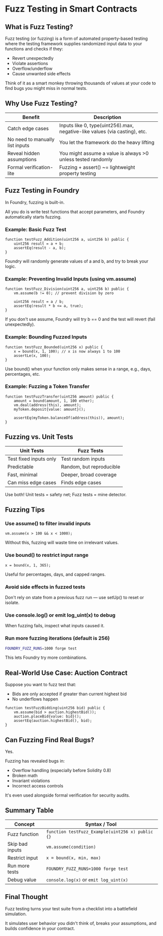 # Fuzz Testing in Smart Contracts

## What is Fuzz Testing?

Fuzz testing (or fuzzing) is a form of automated property-based testing where the testing framework supplies randomized input data to your functions and checks if they:

- Revert unexpectedly
- Violate assertions
- Overflow/underflow
- Cause unwanted side effects

Think of it as a smart monkey throwing thousands of values at your code to find bugs you might miss in normal tests.

## Why Use Fuzz Testing?

| Benefit | Description |
|---------|-------------|
| Catch edge cases | Inputs like 0, type(uint256).max, negative-like values (via casting), etc. |
| No need to manually list inputs | You let the framework do the heavy lifting |
| Reveal hidden assumptions | You might assume a value is always >0 unless tested randomly |
| Formal verification-lite | Fuzzing + assert() ~= lightweight property testing |

## Fuzz Testing in Foundry

In Foundry, fuzzing is built-in.

All you do is write test functions that accept parameters, and Foundry automatically starts fuzzing.

### Example: Basic Fuzz Test

```solidity
function testFuzz_Addition(uint256 a, uint256 b) public {
    uint256 result = a + b;
    assertEq(result - a, b);
}
```

Foundry will randomly generate values of a and b, and try to break your logic.

### Example: Preventing Invalid Inputs (using vm.assume)

```solidity
function testFuzz_Division(uint256 a, uint256 b) public {
    vm.assume(b != 0); // prevent division by zero

    uint256 result = a / b;
    assertEq(result * b <= a, true);
}
```

If you don't use assume, Foundry will try b == 0 and the test will revert (fail unexpectedly).

### Example: Bounding Fuzzed Inputs

```solidity
function testFuzz_Bounded(uint256 x) public {
    x = bound(x, 1, 100); // x is now always 1 to 100
    assertLe(x, 100);
}
```

Use bound() when your function only makes sense in a range, e.g., days, percentages, etc.

### Example: Fuzzing a Token Transfer

```solidity
function testFuzzTransfer(uint256 amount) public {
    amount = bound(amount, 1, 100 ether);
    vm.deal(address(this), amount);
    myToken.deposit{value: amount}();

    assertEq(myToken.balanceOf(address(this)), amount);
}
```

## Fuzzing vs. Unit Tests

| Unit Tests | Fuzz Tests |
|------------|------------|
| Test fixed inputs only | Test random inputs |
| Predictable | Random, but reproducible |
| Fast, minimal | Deeper, broad coverage |
| Can miss edge cases | Finds edge cases |

Use both! Unit tests = safety net; Fuzz tests = mine detector.

## Fuzzing Tips

### Use assume() to filter invalid inputs

```solidity
vm.assume(x > 100 && x < 1000);
```

Without this, fuzzing will waste time on irrelevant values.

### Use bound() to restrict input range

```solidity
x = bound(x, 1, 365);
```

Useful for percentages, days, and capped ranges.

### Avoid side effects in fuzzed tests

Don't rely on state from a previous fuzz run — use setUp() to reset or isolate.

### Use console.log() or emit log_uint(x) to debug

When fuzzing fails, inspect what inputs caused it.

### Run more fuzzing iterations (default is 256)

```bash
FOUNDRY_FUZZ_RUNS=1000 forge test
```

This lets Foundry try more combinations.

## Real-World Use Case: Auction Contract

Suppose you want to fuzz test that:

- Bids are only accepted if greater than current highest bid
- No underflows happen

```solidity
function testFuzzBidding(uint256 bid) public {
    vm.assume(bid > auction.highestBid());
    auction.placeBid{value: bid}();
    assertEq(auction.highestBid(), bid);
}
```

## Can Fuzzing Find Real Bugs?

Yes.

Fuzzing has revealed bugs in:

- Overflow handling (especially before Solidity 0.8)
- Broken math
- Invariant violations
- Incorrect access controls

It's even used alongside formal verification for security audits.

## Summary Table

| Concept | Syntax / Tool |
|---------|---------------|
| Fuzz function | `function testFuzz_Example(uint256 x) public {}` |
| Skip bad inputs | `vm.assume(condition)` |
| Restrict input | `x = bound(x, min, max)` |
| Run more tests | `FOUNDRY_FUZZ_RUNS=1000 forge test` |
| Debug value | `console.log(x)` or `emit log_uint(x)` |

## Final Thought

Fuzz testing turns your test suite from a checklist into a battlefield simulation.

It simulates user behavior you didn't think of, breaks your assumptions, and builds confidence in your contract.